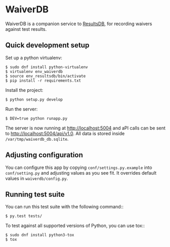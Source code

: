 # WaiverDB

WaiverDB is a companion service to 
[ResultsDB](https://pagure.io/taskotron/resultsdb), for recording waivers 
against test results.

## Quick development setup

Set up a python virtualenv:

    $ sudo dnf install python-virtualenv
    $ virtualenv env_waiverdb
    $ source env_resultsdb/bin/activate
    $ pip install -r requirements.txt

Install the project:

    $ python setup.py develop

Run the server:

    $ DEV=true python runapp.py

The server is now running at <http://localhost:5004> and aPI calls can be sent to
<http://localhost:5004/api/v1.0>. All data is stored inside `/var/tmp/waiverdb_db.sqlite`.

## Adjusting configuration

You can configure this app by copying `conf/settings.py.example` into
`conf/setting.py` and adjusting values as you see fit. It overrides default
values in `waiverdb/config.py`.

## Running test suite

You can run this test suite with the following command::

    $ py.test tests/

To test against all supported versions of Python, you can use tox::

    $ sudo dnf install python3-tox
    $ tox
